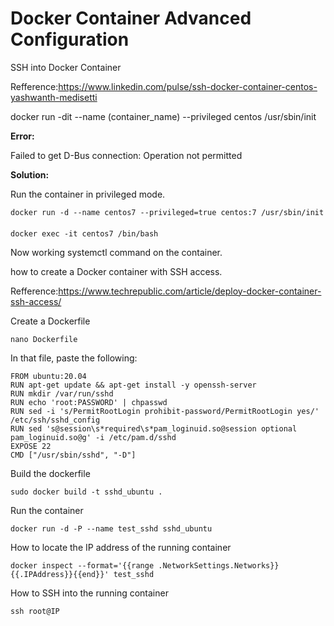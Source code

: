 # Docker Container Advanced Configuration

SSH into Docker Container 

Refference:https://www.linkedin.com/pulse/ssh-docker-container-centos-yashwanth-medisetti

docker run -dit --name (container_name) --privileged centos /usr/sbin/init

<b>Error:</b>

Failed to get D-Bus connection: Operation not permitted

<b>Solution:</b>

Run the container in privileged mode.

    docker run -d --name centos7 --privileged=true centos:7 /usr/sbin/init
####
    docker exec -it centos7 /bin/bash

Now working systemctl command on the container.

how to create a Docker container with SSH access. 

Refference:https://www.techrepublic.com/article/deploy-docker-container-ssh-access/

Create a Dockerfile

    nano Dockerfile

In that file, paste the following:

    FROM ubuntu:20.04
    RUN apt-get update && apt-get install -y openssh-server
    RUN mkdir /var/run/sshd
    RUN echo 'root:PASSWORD' | chpasswd
    RUN sed -i 's/PermitRootLogin prohibit-password/PermitRootLogin yes/' /etc/ssh/sshd_config
    RUN sed 's@session\s*required\s*pam_loginuid.so@session optional pam_loginuid.so@g' -i /etc/pam.d/sshd
    EXPOSE 22
    CMD ["/usr/sbin/sshd", "-D"]

Build the dockerfile

    sudo docker build -t sshd_ubuntu .

Run the container

    docker run -d -P --name test_sshd sshd_ubuntu

How to locate the IP address of the running container

    docker inspect --format='{{range .NetworkSettings.Networks}}{{.IPAddress}}{{end}}' test_sshd

How to SSH into the running container

    ssh root@IP

#

